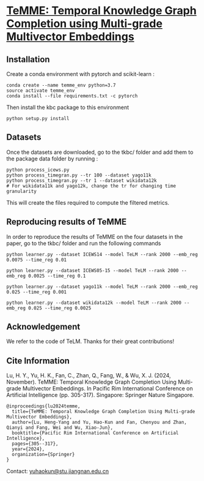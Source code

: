 # [TeMME: Temporal Knowledge Graph Completion using Multi-grade Multivector Embeddings](https://link.springer.com/chapter/10.1007/978-981-96-0125-7_26)

## Installation

Create a conda environment with pytorch and scikit-learn :

```
conda create --name temme_env python=3.7
source activate temme_env
conda install --file requirements.txt -c pytorch
```

Then install the kbc package to this environment

```
python setup.py install
```

## Datasets

Once the datasets are downloaded, go to the tkbc/ folder and add them to the package data folder by running :

```
python process_icews.py
python process_timegran.py --tr 100 --dataset yago11k
python process_timegran.py --tr 1 --dataset wikidata12k
# For wikidata11k and yago12k, change the tr for changing time granularity
```

This will create the files required to compute the filtered metrics.

## Reproducing results of TeMME

In order to reproduce the results of TeMME on the four datasets in the paper, go to the tkbc/ folder and run the following commands

```
python learner.py --dataset ICEWS14 --model TeLM --rank 2000 --emb_reg 0.0075 --time_reg 0.01 

python learner.py --dataset ICEWS05-15 --model TeLM --rank 2000 --emb_reg 0.0025 --time_reg 0.1

python learner.py --dataset yago11k --model TeLM --rank 2000 --emb_reg 0.025 --time_reg 0.001

python learner.py --dataset wikidata12k --model TeLM --rank 2000 --emb_reg 0.025 --time_reg 0.0025

```


## Acknowledgement

We refer to the code of TeLM. Thanks for their great contributions!

## Cite Information

Lu, H. Y., Yu, H. K., Fan, C., Zhan, Q., Fang, W., & Wu, X. J. (2024, November). TeMME: Temporal Knowledge Graph Completion Using Multi-grade Multivector Embeddings. In Pacific Rim International Conference on Artificial Intelligence (pp. 305-317). Singapore: Springer Nature Singapore.
```
@inproceedings{lu2024temme,
  title={TeMME: Temporal Knowledge Graph Completion Using Multi-grade Multivector Embeddings},
  author={Lu, Heng-Yang and Yu, Hao-Kun and Fan, Chenyou and Zhan, Qianyi and Fang, Wei and Wu, Xiao-Jun},
  booktitle={Pacific Rim International Conference on Artificial Intelligence},
  pages={305--317},
  year={2024},
  organization={Springer}
}
```

Contact: yuhaokun@stu.jiangnan.edu.cn



